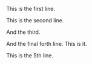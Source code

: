 This is the first line.

This is the second line.

And the third.

And the final forth line. This is it.

This is the 5th line.
